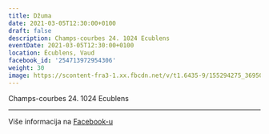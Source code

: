 ```yaml
---
title: Džuma
date: 2021-03-05T12:30:00+0100
draft: false
description: Champs-courbes 24. 1024 Ecublens
eventDate: 2021-03-05T12:30:00+0100
location: Écublens, Vaud
facebook_id: '254713972954306'
weight: 30
image: https://scontent-fra3-1.xx.fbcdn.net/v/t1.6435-9/155294275_3695079563921169_4909597834044538694_n.jpg?_nc_cat=101&ccb=1-7&_nc_sid=9e60e4&_nc_ohc=7ycM5xfZOb4Q7kNvwFzdKiK&_nc_oc=AdkBUcRhoILMsj_8wsMqu2wmzoq0kDX_nv88XJYpcgw3scDewGRFYDWSwu73PeBFwnc&_nc_zt=23&_nc_ht=scontent-fra3-1.xx&edm=ABTKTjYEAAAA&_nc_gid=LkhrzC9t8SpQu3K-uySxzA&oh=00_AfS0-dr9_PPy6a2hj5vkgrvO3_Nsd_JY28_VH5HBZr49kQ&oe=689BE7DB
---
```


Champs-courbes 24. 1024 Ecublens

---

Više informacija na [Facebook-u](https://facebook.com/events/254713972954306)